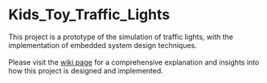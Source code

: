 # Kids_Toy_Traffic_Lights

This project is a prototype of the simulation of traffic lights, with the implementation of embedded system design techniques.<br><br>
Please visit the [wiki page](https://github.com/Jabaay/Kids_Toy_Traffic_Lights/wiki/Final_Project_Report_Kids_Toy) for a comprehensive explanation and insights into how this project is designed and implemented.
